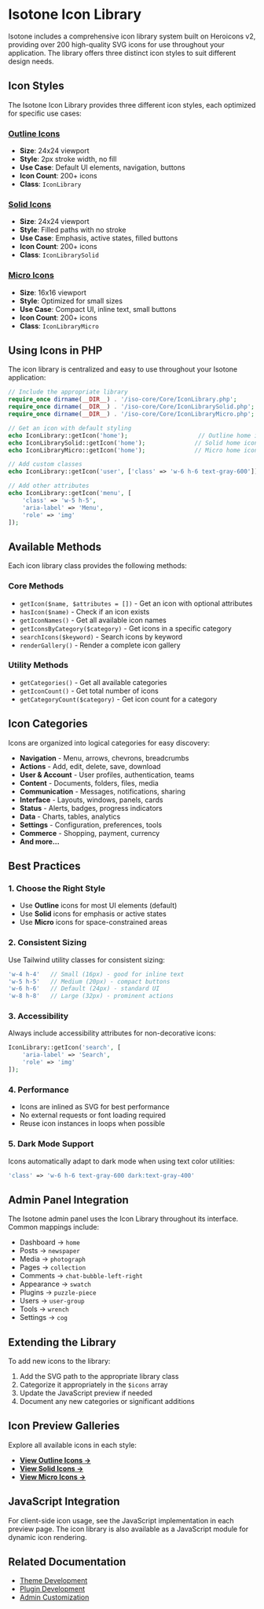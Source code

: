# Isotone Icon Library

Isotone includes a comprehensive icon library system built on Heroicons v2, providing over 200 high-quality SVG icons for use throughout your application. The library offers three distinct icon styles to suit different design needs.

## Icon Styles

The Isotone Icon Library provides three different icon styles, each optimized for specific use cases:

### [Outline Icons](icon-preview-outline.md)
- **Size**: 24x24 viewport
- **Style**: 2px stroke width, no fill
- **Use Case**: Default UI elements, navigation, buttons
- **Icon Count**: 200+ icons
- **Class**: `IconLibrary`

### [Solid Icons](icon-preview-solid.md)
- **Size**: 24x24 viewport  
- **Style**: Filled paths with no stroke
- **Use Case**: Emphasis, active states, filled buttons
- **Icon Count**: 200+ icons
- **Class**: `IconLibrarySolid`

### [Micro Icons](icon-preview-micro.md)
- **Size**: 16x16 viewport
- **Style**: Optimized for small sizes
- **Use Case**: Compact UI, inline text, small buttons
- **Icon Count**: 200+ icons
- **Class**: `IconLibraryMicro`

## Using Icons in PHP

The icon library is centralized and easy to use throughout your Isotone application:

```php
// Include the appropriate library
require_once dirname(__DIR__) . '/iso-core/Core/IconLibrary.php';        // Outline
require_once dirname(__DIR__) . '/iso-core/Core/IconLibrarySolid.php';   // Solid
require_once dirname(__DIR__) . '/iso-core/Core/IconLibraryMicro.php';   // Micro

// Get an icon with default styling
echo IconLibrary::getIcon('home');                    // Outline home icon
echo IconLibrarySolid::getIcon('home');              // Solid home icon
echo IconLibraryMicro::getIcon('home');              // Micro home icon

// Add custom classes
echo IconLibrary::getIcon('user', ['class' => 'w-6 h-6 text-gray-600']);

// Add other attributes
echo IconLibrary::getIcon('menu', [
    'class' => 'w-5 h-5',
    'aria-label' => 'Menu',
    'role' => 'img'
]);
```

## Available Methods

Each icon library class provides the following methods:

### Core Methods
- `getIcon($name, $attributes = [])` - Get an icon with optional attributes
- `hasIcon($name)` - Check if an icon exists
- `getIconNames()` - Get all available icon names
- `getIconsByCategory($category)` - Get icons in a specific category
- `searchIcons($keyword)` - Search icons by keyword
- `renderGallery()` - Render a complete icon gallery

### Utility Methods
- `getCategories()` - Get all available categories
- `getIconCount()` - Get total number of icons
- `getCategoryCount($category)` - Get icon count for a category

## Icon Categories

Icons are organized into logical categories for easy discovery:

- **Navigation** - Menu, arrows, chevrons, breadcrumbs
- **Actions** - Add, edit, delete, save, download
- **User & Account** - User profiles, authentication, teams
- **Content** - Documents, folders, files, media
- **Communication** - Messages, notifications, sharing
- **Interface** - Layouts, windows, panels, cards
- **Status** - Alerts, badges, progress indicators
- **Data** - Charts, tables, analytics
- **Settings** - Configuration, preferences, tools
- **Commerce** - Shopping, payment, currency
- **And more...**

## Best Practices

### 1. Choose the Right Style
- Use **Outline** icons for most UI elements (default)
- Use **Solid** icons for emphasis or active states
- Use **Micro** icons for space-constrained areas

### 2. Consistent Sizing
Use Tailwind utility classes for consistent sizing:
```php
'w-4 h-4'   // Small (16px) - good for inline text
'w-5 h-5'   // Medium (20px) - compact buttons
'w-6 h-6'   // Default (24px) - standard UI
'w-8 h-8'   // Large (32px) - prominent actions
```

### 3. Accessibility
Always include accessibility attributes for non-decorative icons:
```php
IconLibrary::getIcon('search', [
    'aria-label' => 'Search',
    'role' => 'img'
]);
```

### 4. Performance
- Icons are inlined as SVG for best performance
- No external requests or font loading required
- Reuse icon instances in loops when possible

### 5. Dark Mode Support
Icons automatically adapt to dark mode when using text color utilities:
```php
'class' => 'w-6 h-6 text-gray-600 dark:text-gray-400'
```

## Admin Panel Integration

The Isotone admin panel uses the Icon Library throughout its interface. Common mappings include:

- Dashboard → `home`
- Posts → `newspaper`
- Media → `photograph`
- Pages → `collection`
- Comments → `chat-bubble-left-right`
- Appearance → `swatch`
- Plugins → `puzzle-piece`
- Users → `user-group`
- Tools → `wrench`
- Settings → `cog`

## Extending the Library

To add new icons to the library:

1. Add the SVG path to the appropriate library class
2. Categorize it appropriately in the `$icons` array
3. Update the JavaScript preview if needed
4. Document any new categories or significant additions

## Icon Preview Galleries

Explore all available icons in each style:

- **[View Outline Icons →](icon-preview-outline.md)**
- **[View Solid Icons →](icon-preview-solid.md)**
- **[View Micro Icons →](icon-preview-micro.md)**

## JavaScript Integration

For client-side icon usage, see the JavaScript implementation in each preview page. The icon library is also available as a JavaScript module for dynamic icon rendering.

## Related Documentation

- [Theme Development](../development/theme-development.md)
- [Plugin Development](../development/plugin-development.md)
- [Admin Customization](../customization/admin-customization.md)